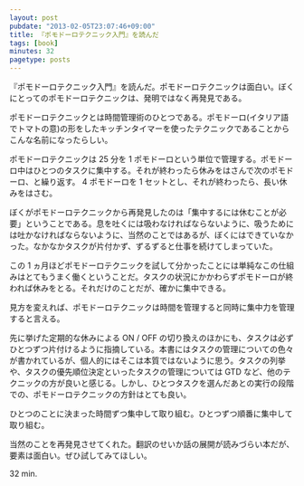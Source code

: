 ```yaml
---
layout: post
pubdate: "2013-02-05T23:07:46+09:00"
title: 『ポモドーロテクニック入門』を読んだ
tags: [book]
minutes: 32
pagetype: posts
---
```

『ポモドーロテクニック入門』を読んだ。ポモドーロテクニックは面白い。ぼくにとってのポモドーロテクニックは、発明ではなく再発見である。

ポモドーロテクニックとは時間管理術のひとつである。ポモドーロ(イタリア語でトマトの意)の形をしたキッチンタイマーを使ったテクニックであることからこんな名前になったらしい。

ポモドーロテクニックは 25 分を 1 ポモドーロという単位で管理する。ポモドーロ中はひとつのタスクに集中する。それが終わったら休みをはさんで次のポモドーロ、と繰り返す。 4 ポモドーロを 1 セットとし、それが終わったら、長い休みをはさむ。

ぼくがポモドーロテクニックから再発見したのは「集中するには休むことが必要」ということである。息を吐くには吸わなければならないように、吸うためには吐かなければならないように、当然のことではあるが、ぼくにはできていなかった。なかなかタスクが片付かず、ずるずると仕事を続けてしまっていた。

この 1 ヵ月ほどポモドーロテクニックを試して分かったことには単純なこの仕組みはとてもうまく働くということだ。タスクの状況にかかわらずポモドーロが終われば休みをとる。それだけのことだが、確かに集中できる。

見方を変えれば、ポモドーロテクニックは時間を管理すると同時に集中力を管理すると言える。

先に挙げた定期的な休みによる ON / OFF の切り換えのほかにも、タスクは必ずひとつずつ片付けるように指摘している。本書にはタスクの管理についての色々が書かれているが、個人的にはそこは本質ではないように思う。タスクの列挙や、タスクの優先順位決定といったタスクの管理については GTD など、他のテクニックの方が良いと感じる。しかし、ひとつタスクを選んだあとの実行の段階での、ポモドーロテクニックの方針はとても良い。

ひとつのことに決まった時間ずつ集中して取り組む。ひとつずつ順番に集中して取り組む。

当然のことを再発見させてくれた。翻訳のせいか話の展開が読みづらい本だが、要素は面白い。ぜひ試してみてほしい。

32 min.

